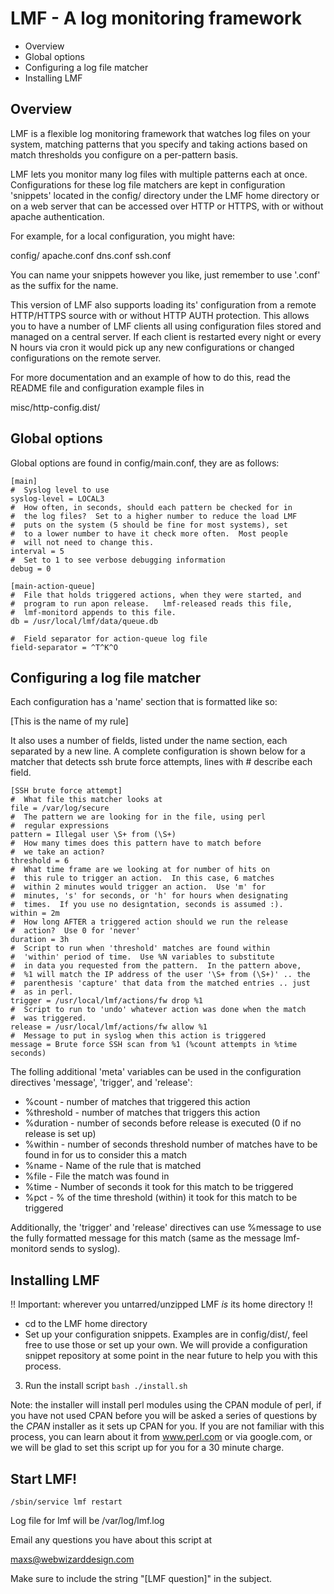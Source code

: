 # LMF - A log monitoring framework

* Overview
* Global options
* Configuring a log file matcher
* Installing LMF

## Overview

LMF is a flexible log monitoring framework that watches log files on
your system, matching patterns that you specify and taking actions
based on match thresholds you configure on a per-pattern basis.

LMF lets you monitor many log files with multiple patterns each at
once.  Configurations for these log file matchers are kept in 
configuration 'snippets' located in the config/ directory under the
LMF home directory or on a web server that can be accessed over HTTP
or HTTPS, with or without apache authentication.

For example, for a local configuration, you might have:

config/
   apache.conf
   dns.conf
   ssh.conf

You can name your snippets however you like, just remember to use
'.conf' as the suffix for the name.

This version of LMF also supports loading its' configuration from a
remote HTTP/HTTPS source with or without HTTP AUTH protection.  This
allows you to have a number of LMF clients all using configuration
files stored and managed on a central server.  If each client is
restarted every night or every N hours via cron it would pick up
any new configurations or changed configurations on the remote server.

For more documentation and an example of how to do this, read the
README file and configuration example files in

misc/http-config.dist/

## Global options

Global options are found in config/main.conf, they are as follows:

```
[main]
#  Syslog level to use
syslog-level = LOCAL3
#  How often, in seconds, should each pattern be checked for in
#  the log files?  Set to a higher number to reduce the load LMF
#  puts on the system (5 should be fine for most systems), set
#  to a lower number to have it check more often.  Most people
#  will not need to change this.
interval = 5
#  Set to 1 to see verbose debugging information
debug = 0

[main-action-queue]
#  File that holds triggered actions, when they were started, and
#  program to run apon release.   lmf-released reads this file,
#  lmf-monitord appends to this file.
db = /usr/local/lmf/data/queue.db

#  Field separator for action-queue log file
field-separator = ^T^K^O
```

## Configuring a log file matcher

Each configuration has a 'name' section that is formatted like so:

[This is the name of my rule]

It also uses a number of fields, listed under the name section,
each separated by a new line.  A complete configuration is shown
below for a matcher that detects ssh brute force attempts, lines
with # describe each field.

```
[SSH brute force attempt]
#  What file this matcher looks at
file = /var/log/secure
#  The pattern we are looking for in the file, using perl
#  regular expressions
pattern = Illegal user \S+ from (\S+)
#  How many times does this pattern have to match before
#  we take an action?
threshold = 6
#  What time frame are we looking at for number of hits on
#  this rule to trigger an action.  In this case, 6 matches
#  within 2 minutes would trigger an action.  Use 'm' for
#  minutes, 's' for seconds, or 'h' for hours when designating
#  times.  If you use no designtation, seconds is assumed :).
within = 2m
#  How long AFTER a triggered action should we run the release
#  action?  Use 0 for 'never'
duration = 3h
#  Script to run when 'threshold' matches are found within 
#  'within' period of time.  Use %N variables to substitute
#  in data you requested from the pattern.  In the pattern above,
#  %1 will match the IP address of the user '\S+ from (\S+)' .. the
#  parenthesis 'capture' that data from the matched entries .. just
#  as in perl.
trigger = /usr/local/lmf/actions/fw drop %1
#  Script to run to 'undo' whatever action was done when the match
#  was triggered.
release = /usr/local/lmf/actions/fw allow %1
#  Message to put in syslog when this action is triggered 
message = Brute force SSH scan from %1 (%count attempts in %time seconds)
```

The folling additional 'meta' variables can be used in the configuration
directives 'message', 'trigger', and 'release':
* %count - number of matches that triggered this action
* %threshold - number of matches that triggers this action
* %duration - number of seconds before release is executed
             (0 if no release is set up)
* %within - number of seconds threshold number of matches have
               to be found in for us to consider this a match
* %name - Name of the rule that is matched
* %file - File the match was found in
* %time - Number of seconds it took for this match to be triggered
* %pct - % of the time threshold (within) it took for this match
         to be triggered

Additionally, the 'trigger' and 'release' directives can use %message
to use the fully formatted message for this match (same as the message
lmf-monitord sends to syslog).

## Installing LMF

!! Important: wherever you untarred/unzipped LMF *is* its home directory !!

* cd to the LMF home directory
* Set up your configuration snippets.  Examples are in config/dist/, feel free to use those or set up your own.  We will provide a configuration snippet repository at some point in the near future to help you with this process.
3) Run the install script ```bash ./install.sh```

Note: the installer will install perl modules using the CPAN module of
perl, if you have not used CPAN before you will be asked a series of
questions by the *CPAN* installer as it sets up CPAN for you.  If you
are not familiar with this process, you can learn about it from
www.perl.com or via google.com, or we will be glad to set this script
up for you for a 30 minute charge.

## Start LMF!

```
/sbin/service lmf restart
```

Log file for lmf will be /var/log/lmf.log

Email any questions you have about this script at

maxs@webwizarddesign.com

Make sure to include the string "[LMF question]" in the subject.
